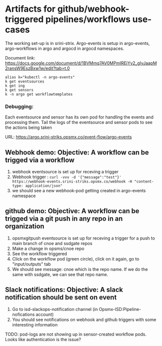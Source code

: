 # Artifacts for github/webhook-triggered pipelines/workflows use-cases

The working set-up is in srini-strix. Argo-events is setup in argo-events, argo-workflows in argo and argocd in argocd namespaces.

Document link: https://docs.google.com/document/d/1BVMmq7AV0MPmIREjYv2_gIyJaapM2ransW9EszBxw1w/edit?tab=t.0
```
alias k="kubectl -n argo-events"
k get eventsources
k get ing
k get sensors
k -n argo get workflowtemplates
```
### Debugging:
Each eventsource and sensor has its own pod for handling the events and processing them. Tail the logs of the eventsource and sensor pods to see the actions being taken

URL: https://argo.srini-striks.opsmx.co/event-flow/argo-events

## Webhook demo: Objective: A workflow can be trigged via a workflow
1. webhook eventsource is set up for receving a trigger
2. Webhook trigger :
```curl -vvv -d '{"message":"test"}' https://webhook-events.srini-striks.opsmx.co/webhook -H "content-type: application/json"```
3. we should see a new webhook-pod getting created in argo-events namespace

## github demo:  Objective: A workflow can be trigged via a git push in any repo in an organization
1. opsmxgitpush eventsource is set up for receving a trigger for a push to main branch of cnoe and ssdgate repos
2. Make a change in opsms/cnoe repo 
3. See the workflow triggered
4. Click on the workflow pod (green circle), click on it again, go to "input/outputs" tab
5. We should see message: cnoe which is the repo name. If we do the same with ssdgate, we can see that repo name.

## Slack notifications:  Objective: A slack notification should be sent on event
1. Go to isd-slackops-notification channel (in Opsmx-ISD:Pipeline-nofications account)
2. You should see notifications on webhook and github triggers with some interesting information


TODO: pod-logs are not showing up in sensor-created workflow pods. Looks like authentication is the issue?
